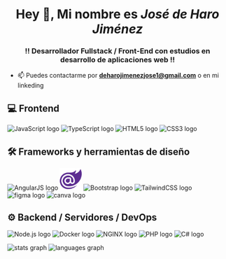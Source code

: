 <h1 align="center">Hey 🐳, Mi nombre es <em>José de Haro Jiménez</em></h1>
<h3 align="center">‼️ Desarrollador Fullstack / Front-End con estudios en desarrollo de aplicaciones web ‼️</h3>

- 📫 Puedes contactarme por **deharojimenezjose1@gmail.com** o en mi linkeding <a href="[https://www.linkedin.com/in/jose-de-haro-jim%C3%A9nez-frontend-developer-1889b8321/](https://www.linkedin.com/in/jose-de-haro-jim%C3%A9nez-frontend-developer-1889b8321/)"></a>

<h2>💻 Frontend</h2>
<p>
  <img src="https://cdn.jsdelivr.net/gh/devicons/devicon/icons/javascript/javascript-original.svg" height="50" alt="JavaScript logo" /> 
  <img src="https://cdn.jsdelivr.net/gh/devicons/devicon/icons/typescript/typescript-original.svg" height="50" alt="TypeScript logo" />
  <img src="https://cdn.jsdelivr.net/gh/devicons/devicon/icons/html5/html5-original.svg" height="50" alt="HTML5 logo" />
  <img src="https://cdn.jsdelivr.net/gh/devicons/devicon/icons/css3/css3-original.svg" height="50" alt="CSS3 logo" />
</p>
<h2>🛠 Frameworks y herramientas de diseño</h2>
<p>
  <img src="https://cdn.jsdelivr.net/gh/devicons/devicon/icons/angularjs/angularjs-original.svg" height="50" alt="AngularJS logo" />
  <img src="https://raw.githubusercontent.com/devicons/devicon/master/icons/blazor/blazor-original.svg" height="50" alt="Blazor logo" />
  <img src="https://cdn.jsdelivr.net/gh/devicons/devicon/icons/bootstrap/bootstrap-original.svg" height="50" alt="Bootstrap logo" />
  <img src="https://cdn.jsdelivr.net/gh/devicons/devicon/icons/tailwindcss/tailwindcss-original-wordmark.svg" height="70" width="70" alt="TailwindCSS logo" />
  <img src="https://cdn.jsdelivr.net/gh/devicons/devicon/icons/figma/figma-original.svg" height="50" alt="figma logo"  />
  <img src="https://cdn.jsdelivr.net/gh/devicons/devicon/icons/canva/canva-original.svg" height="50" alt="canva logo"  />
</p>

<h2>⚙️ Backend / Servidores / DevOps</h2>
<p>
  <img src="https://cdn.jsdelivr.net/gh/devicons/devicon/icons/nodejs/nodejs-original.svg" height="40" alt="Node.js logo" />
  <img src="https://cdn.jsdelivr.net/gh/devicons/devicon/icons/docker/docker-original.svg" height="40" alt="Docker logo" />
  <img src="https://cdn.jsdelivr.net/gh/devicons/devicon/icons/nginx/nginx-original.svg" height="40" alt="NGINX logo" />
  <img src="https://cdn.jsdelivr.net/gh/devicons/devicon/icons/php/php-original.svg" height="40" alt="PHP logo" />
  <img src="https://cdn.jsdelivr.net/gh/devicons/devicon/icons/csharp/csharp-original.svg" height="40" alt="C# logo" />
</p>
<div align="left">
  <img src="https://github-readme-stats.vercel.app/api?username=josehaap&hide_title=false&hide_rank=false&show_icons=true&include_all_commits=true&count_private=true&disable_animations=false&theme=dracula&locale=en&hide_border=false&order=1" height="150" alt="stats graph"  />
  <img src="https://github-readme-stats.vercel.app/api/top-langs?username=josehaap&locale=en&hide_title=false&layout=compact&card_width=320&langs_count=5&theme=dracula&hide_border=false&order=2" height="150" alt="languages graph"  />
</div>


